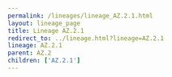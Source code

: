 ```yaml
---
permalink: /lineages/lineage_AZ.2.1.html
layout: lineage_page
title: Lineage AZ.2.1
redirect_to: ../lineage.html?lineage=AZ.2.1
lineage: AZ.2.1
parent: AZ.2
children: ['AZ.2.1']
---
```

